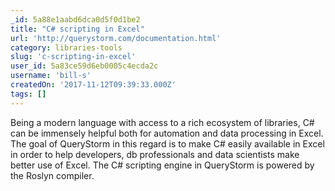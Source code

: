 ```yaml
---
_id: 5a88e1aabd6dca0d5f0d1be2
title: "C# scripting in Excel"
url: 'http://querystorm.com/documentation.html'
category: libraries-tools
slug: 'c-scripting-in-excel'
user_id: 5a83ce59d6eb0005c4ecda2c
username: 'bill-s'
createdOn: '2017-11-12T09:39:33.000Z'
tags: []
---
```


Being a modern language with access to a rich ecosystem of libraries, C# can be immensely helpful both for automation and data processing in Excel. The goal of QueryStorm in this regard is to make C# easily available in Excel in order to help developers, db professionals and data scientists make better use of Excel. The C# scripting engine in QueryStorm is powered by the Roslyn compiler.
